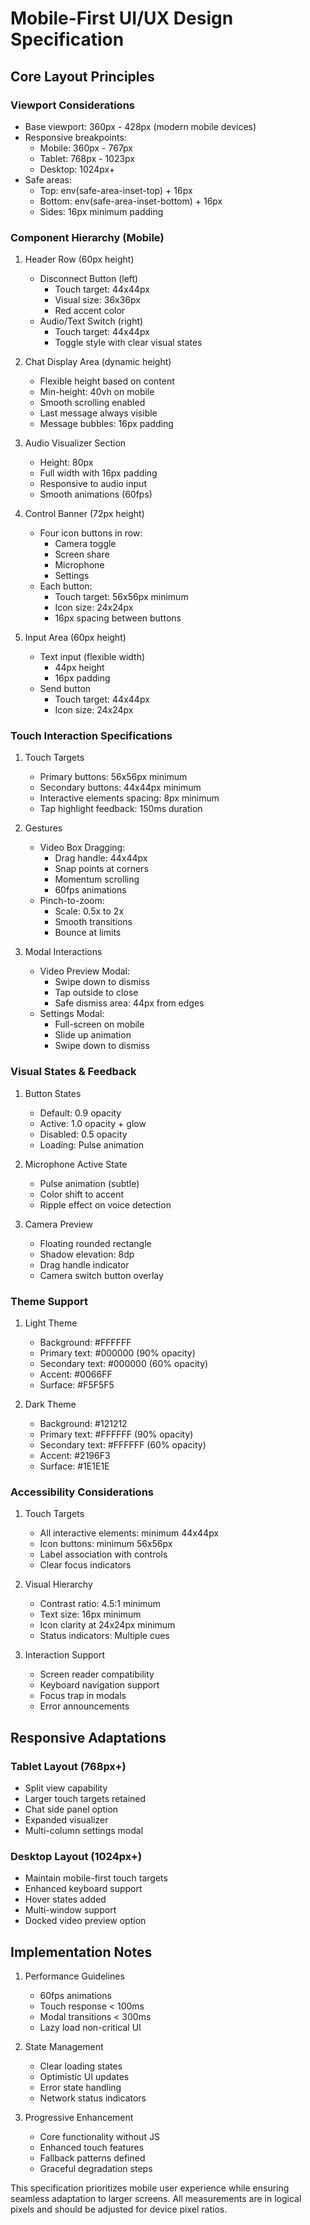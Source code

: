 # Mobile-First UI/UX Design Specification

## Core Layout Principles

### Viewport Considerations
- Base viewport: 360px - 428px (modern mobile devices)
- Responsive breakpoints:
  - Mobile: 360px - 767px
  - Tablet: 768px - 1023px
  - Desktop: 1024px+
- Safe areas: 
  - Top: env(safe-area-inset-top) + 16px
  - Bottom: env(safe-area-inset-bottom) + 16px
  - Sides: 16px minimum padding

### Component Hierarchy (Mobile)

1. Header Row (60px height)
   - Disconnect Button (left)
     - Touch target: 44x44px
     - Visual size: 36x36px
     - Red accent color
   - Audio/Text Switch (right)
     - Touch target: 44x44px
     - Toggle style with clear visual states

2. Chat Display Area (dynamic height)
   - Flexible height based on content
   - Min-height: 40vh on mobile
   - Smooth scrolling enabled
   - Last message always visible
   - Message bubbles: 16px padding

3. Audio Visualizer Section
   - Height: 80px
   - Full width with 16px padding
   - Responsive to audio input
   - Smooth animations (60fps)

4. Control Banner (72px height)
   - Four icon buttons in row:
     - Camera toggle
     - Screen share
     - Microphone
     - Settings
   - Each button:
     - Touch target: 56x56px minimum
     - Icon size: 24x24px
     - 16px spacing between buttons

5. Input Area (60px height)
   - Text input (flexible width)
     - 44px height
     - 16px padding
   - Send button
     - Touch target: 44x44px
     - Icon size: 24x24px

### Touch Interaction Specifications

1. Touch Targets
   - Primary buttons: 56x56px minimum
   - Secondary buttons: 44x44px minimum
   - Interactive elements spacing: 8px minimum
   - Tap highlight feedback: 150ms duration

2. Gestures
   - Video Box Dragging:
     - Drag handle: 44x44px
     - Snap points at corners
     - Momentum scrolling
     - 60fps animations
   - Pinch-to-zoom:
     - Scale: 0.5x to 2x
     - Smooth transitions
     - Bounce at limits

3. Modal Interactions
   - Video Preview Modal:
     - Swipe down to dismiss
     - Tap outside to close
     - Safe dismiss area: 44px from edges
   - Settings Modal:
     - Full-screen on mobile
     - Slide up animation
     - Swipe down to dismiss

### Visual States & Feedback

1. Button States
   - Default: 0.9 opacity
   - Active: 1.0 opacity + glow
   - Disabled: 0.5 opacity
   - Loading: Pulse animation

2. Microphone Active State
   - Pulse animation (subtle)
   - Color shift to accent
   - Ripple effect on voice detection

3. Camera Preview
   - Floating rounded rectangle
   - Shadow elevation: 8dp
   - Drag handle indicator
   - Camera switch button overlay

### Theme Support

1. Light Theme
   - Background: #FFFFFF
   - Primary text: #000000 (90% opacity)
   - Secondary text: #000000 (60% opacity)
   - Accent: #0066FF
   - Surface: #F5F5F5

2. Dark Theme
   - Background: #121212
   - Primary text: #FFFFFF (90% opacity)
   - Secondary text: #FFFFFF (60% opacity)
   - Accent: #2196F3
   - Surface: #1E1E1E

### Accessibility Considerations

1. Touch Targets
   - All interactive elements: minimum 44x44px
   - Icon buttons: minimum 56x56px
   - Label association with controls
   - Clear focus indicators

2. Visual Hierarchy
   - Contrast ratio: 4.5:1 minimum
   - Text size: 16px minimum
   - Icon clarity at 24x24px minimum
   - Status indicators: Multiple cues

3. Interaction Support
   - Screen reader compatibility
   - Keyboard navigation support
   - Focus trap in modals
   - Error announcements

## Responsive Adaptations

### Tablet Layout (768px+)
- Split view capability
- Larger touch targets retained
- Chat side panel option
- Expanded visualizer
- Multi-column settings modal

### Desktop Layout (1024px+)
- Maintain mobile-first touch targets
- Enhanced keyboard support
- Hover states added
- Multi-window support
- Docked video preview option

## Implementation Notes

1. Performance Guidelines
   - 60fps animations
   - Touch response < 100ms
   - Modal transitions < 300ms
   - Lazy load non-critical UI

2. State Management
   - Clear loading states
   - Optimistic UI updates
   - Error state handling
   - Network status indicators

3. Progressive Enhancement
   - Core functionality without JS
   - Enhanced touch features
   - Fallback patterns defined
   - Graceful degradation steps

This specification prioritizes mobile user experience while ensuring seamless adaptation to larger screens. All measurements are in logical pixels and should be adjusted for device pixel ratios.